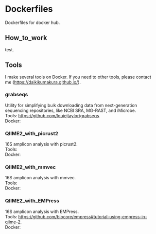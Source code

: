 # Dockerfiles
Dockerfiles for docker hub.

## How_to_work
test.  

## Tools
I make several tools on Docker. If you need to other tools, please contact me (https://daikikumakura.github.io/).  

### grabseqs
Utility for simplifying bulk downloading data from next-generation sequencing repositories, like NCBI SRA, MG-RAST, and iMicrobe.  
Tools: https://github.com/louiejtaylor/grabseqs.  
Docker: 

### QIIME2_with_picrust2
16S amplicon analysis with picrust2.  
Tools:   
Docker: 

### QIIME2_with_mmvec
16S amplicon analysis with mmvec.  
Tools:   
Docker: 

### QIIME2_with_EMPress
16S amplicon analysis with EMPress.  
Tools: https://github.com/biocore/empress#tutorial-using-empress-in-qiime-2.  
Docker: 
